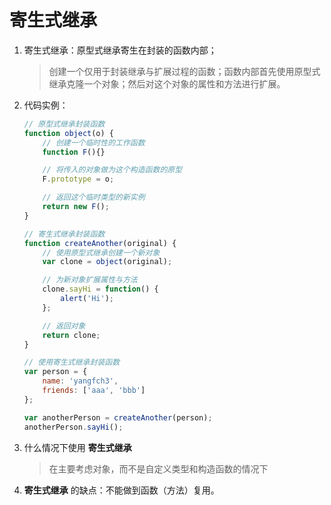 # 寄生式继承
1. 寄生式继承：原型式继承寄生在封装的函数内部；
    > 创建一个仅用于封装继承与扩展过程的函数；函数内部首先使用原型式继承克隆一个对象；然后对这个对象的属性和方法进行扩展。

2. 代码实例：
    ```javascript
    // 原型式继承封装函数
    function object(o) {
        // 创建一个临时性的工作函数
        function F(){}

        // 将传入的对象做为这个构造函数的原型
        F.prototype = o;

        // 返回这个临时类型的新实例
        return new F();
    }

    // 寄生式继承封装函数
    function createAnother(original) {
        // 使用原型式继承创建一个新对象
        var clone = object(original);

        // 为新对象扩展属性与方法
        clone.sayHi = function() {
            alert('Hi');
        };

        // 返回对象
        return clone;
    }

    // 使用寄生式继承封装函数
    var person = {
        name: 'yangfch3',
        friends: ['aaa', 'bbb']
    };

    var anotherPerson = createAnother(person);
    anotherPerson.sayHi();
    ```

3. 什么情况下使用 **寄生式继承**
    > 在主要考虑对象，而不是自定义类型和构造函数的情况下

4. **寄生式继承** 的缺点：不能做到函数（方法）复用。
